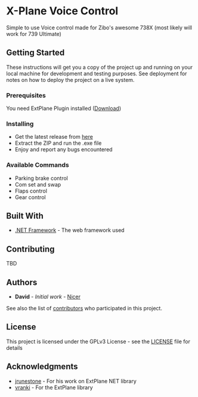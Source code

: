 # X-Plane Voice Control

Simple to use Voice control made for Zibo's awesome 738X (most likely will work for 739 Ultimate)

## Getting Started

These instructions will get you a copy of the project up and running on your local machine for development and testing purposes. See deployment for notes on how to deploy the project on a live system.

### Prerequisites

You need ExtPlane Plugin installed ([Download](https://github.com/vranki/ExtPlane/releases))


### Installing

* Get the latest release from [here](https://github.com/Najsr/ExtPlaneNet/releases)
* Extract the ZIP and run the .exe file 
* Enjoy and report any bugs encountered

### Available Commands
* Parking brake control
* Com set and swap
* Flaps control
* Gear control

## Built With

* [.NET Framework](https://www.microsoft.com/net/download/windows/) - The web framework used

## Contributing

TBD

## Authors

* **David** - *Initial work* - [Nicer](https://github.com/Najsr)

See also the list of [contributors](https://github.com/Najsr/X-Plane-Voice-Control/graphs/contributors) who participated in this project.

## License

This project is licensed under the GPLv3 License - see the [LICENSE](LICENSE) file for details

## Acknowledgments

* [jrunestone](https://github.com/jrunestone) - For his work on ExtPlane NET library
* [vranki](https://github.com/ranki) - For the ExtPlane library
